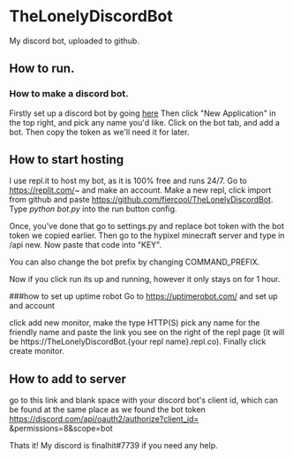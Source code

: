 # TheLonelyDiscordBot
My discord bot, uploaded to github. 

## How to run. 
### How to make a discord bot. 
Firstly set up a discord bot by going [here](https://discord.com/developers/applications)
Then click "New Application" in the top right, and pick any name you'd like. 
Click on the bot tab, and add a bot. 
Then copy the token as we'll need it for later.

## How to start hosting
I use repl.it to host my bot, as it is 100% free and runs 24/7. Go to https://replit.com/~ and make an account. Make a new repl, click import from github and paste https://github.com/fiercool/TheLonelyDiscordBot. Type *python bot.py* into the run button config. 

Once, you've done that go to settings.py and replace bot token with the bot token we copied earlier. Then go to the hypixel minecraft server and type in /api new. Now paste that code into "KEY". 

You can also change the bot prefix by changing COMMAND_PREFIX. 

Now if you click run its up and running, however it only stays on for 1 hour. 

###how to set up uptime robot
Go to https://uptimerobot.com/ and set up and account

click add new monitor, make the type HTTP(S) pick any name for the friendly name and paste the link you see on the right of the repl page (it will be https://TheLonelyDiscordBot.{your repl name}.repl.co). Finally click create monitor.

## How to add to server
go to this link and blank space with your discord bot's client id, which can be found at the same place as we found the bot token
https://discord.com/api/oauth2/authorize?client_id= &permissions=8&scope=bot

Thats it! My discord is finalhit#7739 if you need any help.

